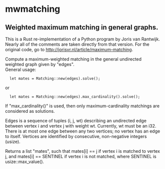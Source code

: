 # mwmatching
## Weighted maximum matching in general graphs.

This is a Rust re-implementation of a Python program by Joris van Rantwijk.
Nearly all of the comments are taken directly from that version.
For the original code, go to http://jorisvr.nl/article/maximum-matching.

Compute a maximum-weighted matching in the general undirected
weighted graph given by "edges".  
General usage:
```
  let mates = Matching::new(edges).solve();
```
or
```
  let mates = Matching::new(edges).max_cardinality().solve();
```
If "max_cardinality()" is used, then only maximum-cardinality matchings are considered as solutions.

Edges is a sequence of tuples (i, j, wt) describing an undirected
edge between vertex i and vertex j with weight wt.  Currently, wt must be an i32. 
There is at most
one edge between any two vertices; no vertex has an edge to itself.
Vertices are identified by consecutive, non-negative integers (usize).

Returns a list "mates", such that mates[i] == j if vertex i is
matched to vertex j, and mates[i] == SENTINEL if vertex i is not matched,
where SENTINEL is usize::max_value().

